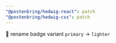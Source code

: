 ```yaml
---
"@postenbring/hedwig-react": patch
"@postenbring/hedwig-css": patch
---
```


:truck: rename badge variant `primary` -> `lighter`
